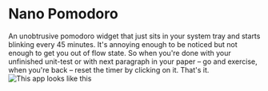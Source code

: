 # Nano Pomodoro

An unobtrusive pomodoro widget that just sits in your system tray and starts blinking every 45
minutes. It's annoying enough to be noticed but not enough to get you out of flow state. So when
you're done with your unfinished unit-test or with next paragraph in your paper – go and exercise,
when you're back – reset the timer by clicking on it. That's it.
![This app looks like this](preview)
